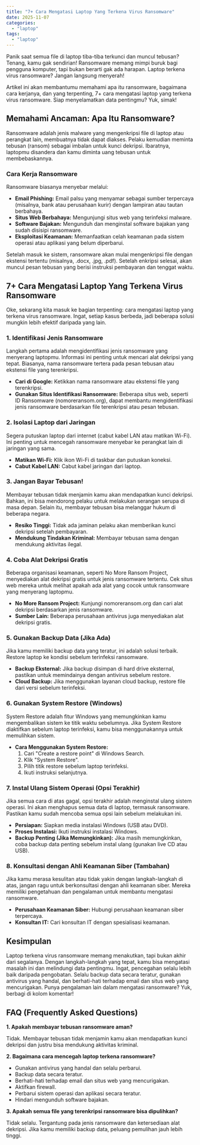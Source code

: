 ```yaml
---
title: "7+ Cara Mengatasi Laptop Yang Terkena Virus Ransomware"
date: 2025-11-07
categories: 
  - "laptop"
tags: 
  - "laptop"
---
```


Panik saat semua file di laptop tiba-tiba terkunci dan muncul tebusan? Tenang, kamu gak sendirian! Ransomware memang mimpi buruk bagi pengguna komputer, tapi bukan berarti gak ada harapan. Laptop terkena virus ransomware? Jangan langsung menyerah!

Artikel ini akan membantumu memahami apa itu ransomware, bagaimana cara kerjanya, dan yang terpenting, 7+ cara mengatasi laptop yang terkena virus ransomware. Siap menyelamatkan data pentingmu? Yuk, simak!

## Memahami Ancaman: Apa Itu Ransomware?

Ransomware adalah jenis malware yang mengenkripsi file di laptop atau perangkat lain, membuatnya tidak dapat diakses. Pelaku kemudian meminta tebusan (ransom) sebagai imbalan untuk kunci dekripsi. Ibaratnya, laptopmu disandera dan kamu diminta uang tebusan untuk membebaskannya.

### Cara Kerja Ransomware

Ransomware biasanya menyebar melalui:

- **Email Phishing:** Email palsu yang menyamar sebagai sumber terpercaya (misalnya, bank atau perusahaan kurir) dengan lampiran atau tautan berbahaya.
- **Situs Web Berbahaya:** Mengunjungi situs web yang terinfeksi malware.
- **Software Bajakan:** Mengunduh dan menginstal software bajakan yang sudah disisipi ransomware.
- **Eksploitasi Keamanan:** Memanfaatkan celah keamanan pada sistem operasi atau aplikasi yang belum diperbarui.

Setelah masuk ke sistem, ransomware akan mulai mengenkripsi file dengan ekstensi tertentu (misalnya, .docx, .jpg, .pdf). Setelah enkripsi selesai, akan muncul pesan tebusan yang berisi instruksi pembayaran dan tenggat waktu.

## 7+ Cara Mengatasi Laptop Yang Terkena Virus Ransomware

Oke, sekarang kita masuk ke bagian terpenting: cara mengatasi laptop yang terkena virus ransomware. Ingat, setiap kasus berbeda, jadi beberapa solusi mungkin lebih efektif daripada yang lain.

### 1\. Identifikasi Jenis Ransomware

Langkah pertama adalah mengidentifikasi jenis ransomware yang menyerang laptopmu. Informasi ini penting untuk mencari alat dekripsi yang tepat. Biasanya, nama ransomware tertera pada pesan tebusan atau ekstensi file yang terenkripsi.

- **Cari di Google:** Ketikkan nama ransomware atau ekstensi file yang terenkripsi.
- **Gunakan Situs Identifikasi Ransomware:** Beberapa situs web, seperti ID Ransomware (nomoreransom.org), dapat membantu mengidentifikasi jenis ransomware berdasarkan file terenkripsi atau pesan tebusan.

### 2\. Isolasi Laptop dari Jaringan

Segera putuskan laptop dari internet (cabut kabel LAN atau matikan Wi-Fi). Ini penting untuk mencegah ransomware menyebar ke perangkat lain di jaringan yang sama.

- **Matikan Wi-Fi:** Klik ikon Wi-Fi di taskbar dan putuskan koneksi.
- **Cabut Kabel LAN:** Cabut kabel jaringan dari laptop.

### 3\. Jangan Bayar Tebusan!

Membayar tebusan tidak menjamin kamu akan mendapatkan kunci dekripsi. Bahkan, ini bisa mendorong pelaku untuk melakukan serangan serupa di masa depan. Selain itu, membayar tebusan bisa melanggar hukum di beberapa negara.

- **Resiko Tinggi:** Tidak ada jaminan pelaku akan memberikan kunci dekripsi setelah pembayaran.
- **Mendukung Tindakan Kriminal:** Membayar tebusan sama dengan mendukung aktivitas ilegal.

### 4\. Coba Alat Dekripsi Gratis

Beberapa organisasi keamanan, seperti No More Ransom Project, menyediakan alat dekripsi gratis untuk jenis ransomware tertentu. Cek situs web mereka untuk melihat apakah ada alat yang cocok untuk ransomware yang menyerang laptopmu.

- **No More Ransom Project:** Kunjungi nomoreransom.org dan cari alat dekripsi berdasarkan jenis ransomware.
- **Sumber Lain:** Beberapa perusahaan antivirus juga menyediakan alat dekripsi gratis.

### 5\. Gunakan Backup Data (Jika Ada)

Jika kamu memiliki backup data yang teratur, ini adalah solusi terbaik. Restore laptop ke kondisi sebelum terinfeksi ransomware.

- **Backup Eksternal:** Jika backup disimpan di hard drive eksternal, pastikan untuk memindainya dengan antivirus sebelum restore.
- **Cloud Backup:** Jika menggunakan layanan cloud backup, restore file dari versi sebelum terinfeksi.

### 6\. Gunakan System Restore (Windows)

System Restore adalah fitur Windows yang memungkinkan kamu mengembalikan sistem ke titik waktu sebelumnya. Jika System Restore diaktifkan sebelum laptop terinfeksi, kamu bisa menggunakannya untuk memulihkan sistem.

- **Cara Menggunakan System Restore:**
    1. Cari "Create a restore point" di Windows Search.
    2. Klik "System Restore".
    3. Pilih titik restore sebelum laptop terinfeksi.
    4. Ikuti instruksi selanjutnya.

### 7\. Instal Ulang Sistem Operasi (Opsi Terakhir)

Jika semua cara di atas gagal, opsi terakhir adalah menginstal ulang sistem operasi. Ini akan menghapus semua data di laptop, termasuk ransomware. Pastikan kamu sudah mencoba semua opsi lain sebelum melakukan ini.

- **Persiapan:** Siapkan media instalasi Windows (USB atau DVD).
- **Proses Instalasi:** Ikuti instruksi instalasi Windows.
- **Backup Penting (Jika Memungkinkan):** Jika masih memungkinkan, coba backup data penting sebelum instal ulang (gunakan live CD atau USB).

### 8\. Konsultasi dengan Ahli Keamanan Siber (Tambahan)

Jika kamu merasa kesulitan atau tidak yakin dengan langkah-langkah di atas, jangan ragu untuk berkonsultasi dengan ahli keamanan siber. Mereka memiliki pengetahuan dan pengalaman untuk membantu mengatasi ransomware.

- **Perusahaan Keamanan Siber:** Hubungi perusahaan keamanan siber terpercaya.
- **Konsultan IT:** Cari konsultan IT dengan spesialisasi keamanan.

## Kesimpulan

Laptop terkena virus ransomware memang menakutkan, tapi bukan akhir dari segalanya. Dengan langkah-langkah yang tepat, kamu bisa mengatasi masalah ini dan melindungi data pentingmu. Ingat, pencegahan selalu lebih baik daripada pengobatan. Selalu backup data secara teratur, gunakan antivirus yang handal, dan berhati-hati terhadap email dan situs web yang mencurigakan. Punya pengalaman lain dalam mengatasi ransomware? Yuk, berbagi di kolom komentar!

## FAQ (Frequently Asked Questions)

**1\. Apakah membayar tebusan ransomware aman?**

Tidak. Membayar tebusan tidak menjamin kamu akan mendapatkan kunci dekripsi dan justru bisa mendukung aktivitas kriminal.

**2\. Bagaimana cara mencegah laptop terkena ransomware?**

- Gunakan antivirus yang handal dan selalu perbarui.
- Backup data secara teratur.
- Berhati-hati terhadap email dan situs web yang mencurigakan.
- Aktifkan firewall.
- Perbarui sistem operasi dan aplikasi secara teratur.
- Hindari mengunduh software bajakan.

**3\. Apakah semua file yang terenkripsi ransomware bisa dipulihkan?**

Tidak selalu. Tergantung pada jenis ransomware dan ketersediaan alat dekripsi. Jika kamu memiliki backup data, peluang pemulihan jauh lebih tinggi.
